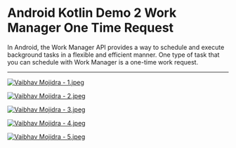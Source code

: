 # Android Kotlin Demo 2 Work Manager One Time Request


In Android, the Work Manager API provides a way to schedule and execute background tasks in a flexible and efficient manner. One type of task that you can schedule with Work Manager is a one-time work request. 

___

[![Vaibhav Mojidra - 1.jpeg](https://raw.githubusercontent.com/VaibhavMojidra/Android-Kotlin---Demo-2-Work-Manager-One-Time-Request/master/screenshots/1.jpeg "Vaibhav Mojidra")](https://vaibhavmojidra.github.io/site/)

[![Vaibhav Mojidra - 2.jpeg](https://raw.githubusercontent.com/VaibhavMojidra/Android-Kotlin---Demo-2-Work-Manager-One-Time-Request/master/screenshots/2.jpeg "Vaibhav Mojidra")](https://vaibhavmojidra.github.io/site/)

[![Vaibhav Mojidra - 3.jpeg](https://raw.githubusercontent.com/VaibhavMojidra/Android-Kotlin---Demo-2-Work-Manager-One-Time-Request/master/screenshots/3.jpeg "Vaibhav Mojidra")](https://vaibhavmojidra.github.io/site/)

[![Vaibhav Mojidra - 4.jpeg](https://raw.githubusercontent.com/VaibhavMojidra/Android-Kotlin---Demo-2-Work-Manager-One-Time-Request/master/screenshots/4.jpeg "Vaibhav Mojidra")](https://vaibhavmojidra.github.io/site/)

[![Vaibhav Mojidra - 5.jpeg](https://raw.githubusercontent.com/VaibhavMojidra/Android-Kotlin---Demo-2-Work-Manager-One-Time-Request/master/screenshots/5.jpeg "Vaibhav Mojidra")](https://vaibhavmojidra.github.io/site/)